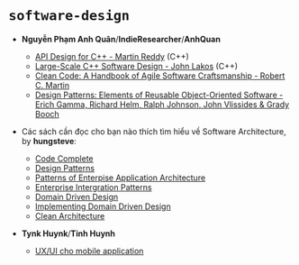 # `software-design`

- **Nguyễn Phạm Anh Quân**/**IndieResearcher**/**AnhQuan**
    - [API Design for C++ - Martin Reddy](https://www.amazon.com/API-Design-C-Martin-Reddy/dp/0123850037/) (C++)
    - [Large-Scale C++ Software Design - John Lakos](https://www.amazon.com/Large-Scale-Software-Design-John-Lakos/dp/0201633620/) (C++)
    - [Clean Code: A Handbook of Agile Software Craftsmanship - Robert C. Martin](https://www.amazon.com/Clean-Code-Handbook-Software-Craftsmanship/dp/0132350882/)
    - [Design Patterns: Elements of Reusable Object-Oriented Software - Erich Gamma, Richard Helm, Ralph Johnson, John Vlissides & Grady Booch](https://www.amazon.com/Design-Patterns-Elements-Reusable-Object-Oriented/dp/0201633612/)

- Các sách cần đọc cho bạn nào thích tìm hiểu về Software Architecture, by **hungsteve**:
    - [Code Complete](https://www.amazon.com/Code-Complete-Practical-Handbook-Construction/dp/0735619670)
    - [Design Patterns](https://www.amazon.com/Design-Patterns-Elements-Reusable-Object-Oriented/dp/0201633612)
    - [Patterns of Enterpise Application Architecture](https://www.amazon.com/Patterns-Enterprise-Application-Architecture-Martin/dp/0321127420)
    - [Enterprise Intergration Patterns](https://www.amazon.com/Enterprise-Integration-Patterns-Designing-Deploying/dp/0321200683)
    - [Domain Driven Design](https://www.amazon.com/Domain-Driven-Design-Tackling-Complexity-Software/dp/0321125215)
    - [Implementing Domain Driven Design](https://www.amazon.com/Implementing-Domain-Driven-Design-Vaughn-Vernon/dp/0321834577)
    - [Clean Architecture](https://www.amazon.com/Clean-Architecture-Craftsmans-Software-Structure/dp/0134494164)

- **Tynk Huynk**/**Tinh Huynh**
    - [UX/UI cho mobile application](https://www.behance.net/search?field=132&content=projects&sort=appreciations&time=week&featured_on_behance=true&search=news)
